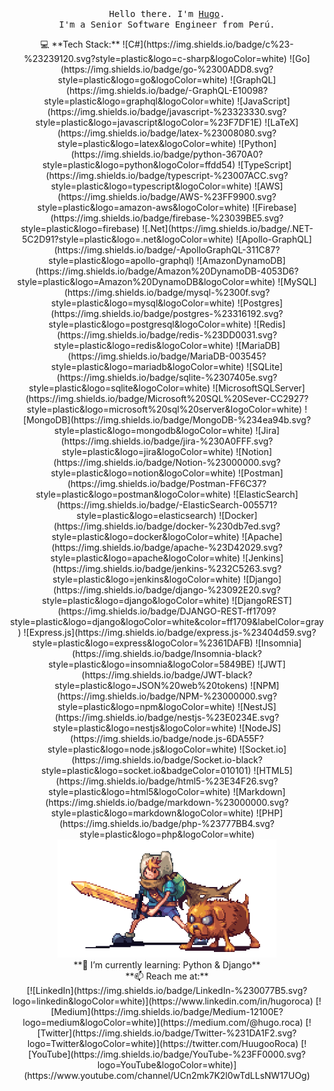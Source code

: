 <p align="center">
  <br>
  <br>
  <samp>
    Hello there. I'm <a href="https://medium.com/@hugo.roca">Hugo</a>.<br> I'm a Senior Software Engineer from Perú.
    <br>
  </samp>
</p>
<div align="center">
 💻 **Tech Stack:**
  ![C#](https://img.shields.io/badge/c%23-%23239120.svg?style=plastic&logo=c-sharp&logoColor=white) 
  ![Go](https://img.shields.io/badge/go-%2300ADD8.svg?style=plastic&logo=go&logoColor=white) 
  ![GraphQL](https://img.shields.io/badge/-GraphQL-E10098?style=plastic&logo=graphql&logoColor=white) 
  ![JavaScript](https://img.shields.io/badge/javascript-%23323330.svg?style=plastic&logo=javascript&logoColor=%23F7DF1E) 
  ![LaTeX](https://img.shields.io/badge/latex-%23008080.svg?style=plastic&logo=latex&logoColor=white) 
  ![Python](https://img.shields.io/badge/python-3670A0?style=plastic&logo=python&logoColor=ffdd54) 
  ![TypeScript](https://img.shields.io/badge/typescript-%23007ACC.svg?style=plastic&logo=typescript&logoColor=white) 
  ![AWS](https://img.shields.io/badge/AWS-%23FF9900.svg?style=plastic&logo=amazon-aws&logoColor=white) 
  ![Firebase](https://img.shields.io/badge/firebase-%23039BE5.svg?style=plastic&logo=firebase) 
  ![.Net](https://img.shields.io/badge/.NET-5C2D91?style=plastic&logo=.net&logoColor=white) 
  ![Apollo-GraphQL](https://img.shields.io/badge/-ApolloGraphQL-311C87?style=plastic&logo=apollo-graphql) 
  ![AmazonDynamoDB](https://img.shields.io/badge/Amazon%20DynamoDB-4053D6?style=plastic&logo=Amazon%20DynamoDB&logoColor=white) 
  ![MySQL](https://img.shields.io/badge/mysql-%2300f.svg?style=plastic&logo=mysql&logoColor=white) 
  ![Postgres](https://img.shields.io/badge/postgres-%23316192.svg?style=plastic&logo=postgresql&logoColor=white) 
  ![Redis](https://img.shields.io/badge/redis-%23DD0031.svg?style=plastic&logo=redis&logoColor=white) 
  ![MariaDB](https://img.shields.io/badge/MariaDB-003545?style=plastic&logo=mariadb&logoColor=white) 
  ![SQLite](https://img.shields.io/badge/sqlite-%2307405e.svg?style=plastic&logo=sqlite&logoColor=white) 
  ![MicrosoftSQLServer](https://img.shields.io/badge/Microsoft%20SQL%20Sever-CC2927?style=plastic&logo=microsoft%20sql%20server&logoColor=white) 
  ![MongoDB](https://img.shields.io/badge/MongoDB-%234ea94b.svg?style=plastic&logo=mongodb&logoColor=white) 
  ![Jira](https://img.shields.io/badge/jira-%230A0FFF.svg?style=plastic&logo=jira&logoColor=white) 
  ![Notion](https://img.shields.io/badge/Notion-%23000000.svg?style=plastic&logo=notion&logoColor=white) 
  ![Postman](https://img.shields.io/badge/Postman-FF6C37?style=plastic&logo=postman&logoColor=white) 
  ![ElasticSearch](https://img.shields.io/badge/-ElasticSearch-005571?style=plastic&logo=elasticsearch) 
  ![Docker](https://img.shields.io/badge/docker-%230db7ed.svg?style=plastic&logo=docker&logoColor=white) 
  ![Apache](https://img.shields.io/badge/apache-%23D42029.svg?style=plastic&logo=apache&logoColor=white) 
  ![Jenkins](https://img.shields.io/badge/jenkins-%232C5263.svg?style=plastic&logo=jenkins&logoColor=white) 
  ![Django](https://img.shields.io/badge/django-%23092E20.svg?style=plastic&logo=django&logoColor=white) 
  ![DjangoREST](https://img.shields.io/badge/DJANGO-REST-ff1709?style=plastic&logo=django&logoColor=white&color=ff1709&labelColor=gray) 
  ![Express.js](https://img.shields.io/badge/express.js-%23404d59.svg?style=plastic&logo=express&logoColor=%2361DAFB) 
  ![Insomnia](https://img.shields.io/badge/Insomnia-black?style=plastic&logo=insomnia&logoColor=5849BE) 
  ![JWT](https://img.shields.io/badge/JWT-black?style=plastic&logo=JSON%20web%20tokens) 
  ![NPM](https://img.shields.io/badge/NPM-%23000000.svg?style=plastic&logo=npm&logoColor=white) 
  ![NestJS](https://img.shields.io/badge/nestjs-%23E0234E.svg?style=plastic&logo=nestjs&logoColor=white) 
  ![NodeJS](https://img.shields.io/badge/node.js-6DA55F?style=plastic&logo=node.js&logoColor=white) 
  ![Socket.io](https://img.shields.io/badge/Socket.io-black?style=plastic&logo=socket.io&badgeColor=010101) 
  ![HTML5](https://img.shields.io/badge/html5-%23E34F26.svg?style=plastic&logo=html5&logoColor=white) 
  ![Markdown](https://img.shields.io/badge/markdown-%23000000.svg?style=plastic&logo=markdown&logoColor=white) 
  ![PHP](https://img.shields.io/badge/php-%23777BB4.svg?style=plastic&logo=php&logoColor=white)
  <br>
  <img src="https://github.com/selimdoyranli/selimdoyranli/blob/master/preview.gif" width="350" />
  <br>
  **🌱 I’m currently learning: Python & Django**<br>
  **📫 Reach me at:**<br>
  [![LinkedIn](https://img.shields.io/badge/LinkedIn-%230077B5.svg?logo=linkedin&logoColor=white)](https://www.linkedin.com/in/hugoroca) 
  [![Medium](https://img.shields.io/badge/Medium-12100E?logo=medium&logoColor=white)](https://medium.com/@hugo.roca) 
  [![Twitter](https://img.shields.io/badge/Twitter-%231DA1F2.svg?logo=Twitter&logoColor=white)](https://twitter.com/HuugooRoca) 
  [![YouTube](https://img.shields.io/badge/YouTube-%23FF0000.svg?logo=YouTube&logoColor=white)](https://www.youtube.com/channel/UCn2mk7K2l0wTdLLsNW17UOg) 
</div>

<!--
**HugoRoca/HugoRoca** is a ✨ _special_ ✨ repository because its `README.md` (this file) appears on your GitHub profile.

Here are some ideas to get you started:

- 🔭 I’m currently working on ...
- 🌱 I’m currently learning ...
- 👯 I’m looking to collaborate on ...
- 🤔 I’m looking for help with ...
- 💬 Ask me about ...
- 📫 How to reach me: ...
- 😄 Pronouns: ...
- ⚡ Fun fact: ...
-->
